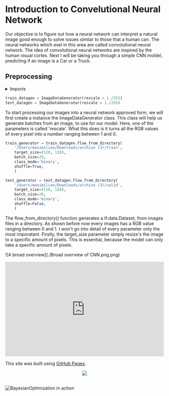 # Introduction to Convelutional Neural Network

Our objective is to figure out how a neural network can interpret a natural image good enough to solve issues similar to those that a human can. The neural networks which exel in this area are called convolutional neural network. The idea of convolutional neural networks are inspired by the human visual cortex. Next I will be taking you through a simple CNN moldel, predicting if an image is a Car or a Truck.

## Preprocessing

<details>
  <summary>Imports</summary>
  
```python
import numpy as np
import pandas as pd
from sklearn import preprocessing
import datetime
from scipy.stats import norm
from matplotlib import pyplot as plt
from scipy.signal import find_peaks
from sklearn.metrics import mean_squared_error, r2_score
import time
import sounddevice as sd
import shutil
import keyboard
from scipy.io.wavfile import write
from scipy.signal import find_peaks
import tensorflow as tf
from tensorflow.keras.layers import Conv1D, Dense, Input, Reshape, Flatten, GlobalMaxPooling1D, MaxPooling1D, \
    BatchNormalization, Dropout
from tensorflow.keras import Sequential
from tensorflow.keras.callbacks import EarlyStopping, TerminateOnNaN, TensorBoard
from tensorflow.keras.optimizers import Adam
import librosa
from tensorboard.plugins.hparams import api as hp
import os
import random
from sklearn.model_selection import train_test_split
from sklearn.metrics import mean_absolute_error
from sklearn.metrics import mean_absolute_error
from sklearn.model_selection import cross_val_score
```
</details>

```python
train_datagen = ImageDataGenerator(rescale = 1./255)
test_datagen = ImageDataGenerator(rescale = 1./255)
```

To start processing our images into a neural network approved form, we will first create a instance the ImageDataGenerator class. This class will help us generate batches from an image, to use for our model. Here, one of the parameters is called 'rescale'. What this does is it turns all the RGB values of every pixel into a number ranging between 1 and 0.

```python
train_generator = train_datagen.flow_from_directory(
    '/Users/maximilian/Downloads/archive (3)/train',
    target_size=(128, 128),
    batch_size=20,
    class_mode='binary',
    shuffle=True,
    )

test_generator = test_datagen.flow_from_directory(
    '/Users/maximilian/Downloads/archive (3)/valid',
    target_size=(128, 128),
    batch_size=20,
    class_mode='binary',
    shuffle=False,
    )
```

The flow_from_directory() function generates a tf.data.Dataset, from images files in a directory. As shown before now every images has a RGB value ranging between 0 and 1. I won't go into detail of every parameter only the most imporatant. Firstly, the target_size parameter simply resize's the image to a specific amount of pixels. This is essential, because the model can only take a specific amount of pixels.

![A broad overview](./Broad overview of CNN.png.png)

<iframe src="https://www.kaggle.com/embed/ryanholbrook/the-convolutional-classifier?cellIds=3&kernelSessionId=79128175" height="300" style="margin: 0 auto; width: 100%; max-width: 950px;" frameborder="0" scrolling="auto" title="The Convolutional Classifier"></iframe>

This site was built using [GitHub Pages](https://pages.github.com/).

<div align="center">
  <img src="https://github.com/fmfn/BayesianOptimization/blob/master/examples/func.png"><br><br>
</div>

![BayesianOptimization in action](./bayesian_optimization.gif)
